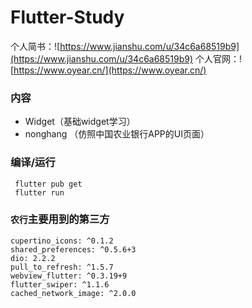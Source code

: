 # Flutter-Study


个人简书：![https://www.jianshu.com/u/34c6a68519b9](https://www.jianshu.com/u/34c6a68519b9)
个人官网：![https://www.oyear.cn/](https://www.oyear.cn/)


### 内容

-  Widget（基础widget学习）
- nonghang （仿照中国农业银行APP的UI页面）

### 编译/运行
```
 flutter pub get
 flutter run
```

### `农行`主要用到的第三方
```
cupertino_icons: ^0.1.2
shared_preferences: ^0.5.6+3
dio: 2.2.2
pull_to_refresh: ^1.5.7
webview_flutter: ^0.3.19+9
flutter_swiper: ^1.1.6
cached_network_image: ^2.0.0
```

